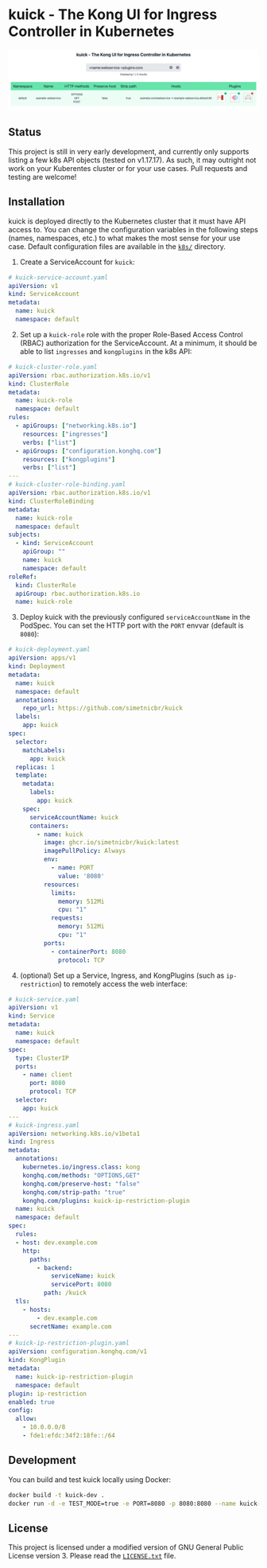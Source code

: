 # kuick - The Kong UI for Ingress Controller in Kubernetes

![kuick webpage](screenshots/screenshot_20210708T201308.png)

## Status

This project is still in very early development, and currently only supports listing a few k8s API objects (tested on v1.17.17). As such, it may outright not work on your Kuberentes cluster or for your use cases. Pull requests and testing are welcome!

## Installation

kuick is deployed directly to the Kubernetes cluster that it must have API access to. You can change the configuration variables in the following steps (names, namespaces, etc.) to what makes the most sense for your use case. Default configuration files are available in the [`k8s/`](k8s/) directory.

1. Create a ServiceAccount for `kuick`:

```yml
# kuick-service-account.yaml
apiVersion: v1
kind: ServiceAccount
metadata:
  name: kuick
  namespace: default
```

2. Set up a `kuick-role` role with the proper Role-Based Access Control (RBAC) authorization for the ServiceAccount. At a minimum, it should be able to list `ingresses` and `kongplugins` in the k8s API:

```yml
# kuick-cluster-role.yaml
apiVersion: rbac.authorization.k8s.io/v1
kind: ClusterRole
metadata:
  name: kuick-role
  namespace: default
rules:
  - apiGroups: ["networking.k8s.io"]
    resources: ["ingresses"]
    verbs: ["list"]
  - apiGroups: ["configuration.konghq.com"]
    resources: ["kongplugins"]
    verbs: ["list"]
---
# kuick-cluster-role-binding.yaml
apiVersion: rbac.authorization.k8s.io/v1
kind: ClusterRoleBinding
metadata:
  name: kuick-role
  namespace: default
subjects:
  - kind: ServiceAccount
    apiGroup: ""
    name: kuick
    namespace: default
roleRef:
  kind: ClusterRole
  apiGroup: rbac.authorization.k8s.io
  name: kuick-role
```

3. Deploy kuick with the previously configured `serviceAccountName` in the PodSpec. You can set the HTTP port with the `PORT` envvar (default is `8080`):

```yml
# kuick-deployment.yaml
apiVersion: apps/v1
kind: Deployment
metadata:
  name: kuick
  namespace: default
  annotations:
    repo_url: https://github.com/simetnicbr/kuick
  labels:
    app: kuick
spec:
  selector:
    matchLabels:
      app: kuick
  replicas: 1
  template:
    metadata:
      labels:
        app: kuick
    spec:
      serviceAccountName: kuick
      containers:
        - name: kuick
          image: ghcr.io/simetnicbr/kuick:latest
          imagePullPolicy: Always
          env:
            - name: PORT
              value: '8080'
          resources:
            limits:
              memory: 512Mi
              cpu: "1"
            requests:
              memory: 512Mi
              cpu: "1"
          ports:
            - containerPort: 8080
              protocol: TCP
```

4. (optional) Set up a Service, Ingress, and KongPlugins (such as `ip-restriction`) to remotely access the web interface:

```yml
# kuick-service.yaml
apiVersion: v1
kind: Service
metadata:
  name: kuick
  namespace: default
spec:
  type: ClusterIP
  ports:
    - name: client
      port: 8080
      protocol: TCP
  selector:
    app: kuick
---
# kuick-ingress.yaml
apiVersion: networking.k8s.io/v1beta1
kind: Ingress
metadata:
  annotations:
    kubernetes.io/ingress.class: kong
    konghq.com/methods: "OPTIONS,GET"
    konghq.com/preserve-host: "false"
    konghq.com/strip-path: "true"
    konghq.com/plugins: kuick-ip-restriction-plugin
  name: kuick
  namespace: default
spec:
  rules:
  - host: dev.example.com
    http:
      paths:
        - backend:
            serviceName: kuick
            servicePort: 8080
          path: /kuick
  tls:
    - hosts:
        - dev.example.com
      secretName: example.com
---
# kuick-ip-restriction-plugin.yaml
apiVersion: configuration.konghq.com/v1
kind: KongPlugin
metadata:
  name: kuick-ip-restriction-plugin
  namespace: default
plugin: ip-restriction
enabled: true
config:
  allow: 
    - 10.0.0.0/8
    - fde1:efdc:34f2:18fe::/64
```

## Development

You can build and test kuick locally using Docker:

```sh
docker build -t kuick-dev .
docker run -d -e TEST_MODE=true -e PORT=8080 -p 8080:8080 --name kuick-dev kuick-dev
```

## License

This project is licensed under a modified version of GNU General Public License version 3. Please read the [`LICENSE.txt`](LICENSE.txt) file.
